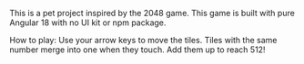 This is a pet project inspired by the 2048 game. This game is built with pure Angular 18 with no UI kit or npm package.

How to play: Use your arrow keys to move the tiles. Tiles with the same number merge into one when they touch. Add them up to reach 512!